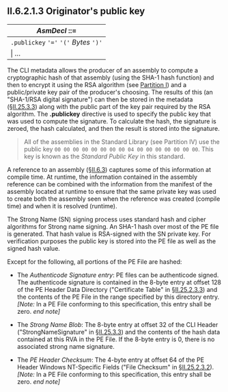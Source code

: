 ## II.6.2.1.3 Originator's public key

 | _AsmDecl_ ::=
 | ----
 | `.publickey` `'='` `'('` _Bytes_ `')'`
 | \| &hellip; 
 
The CLI metadata allows the producer of an assembly to compute a cryptographic hash of that assembly (using the SHA-1 hash function) and then to encrypt it using the RSA algorithm (see [Partition I](#todo-missing-hyperlink)) and a public/private key pair of the producer's choosing. The results of this (an "SHA-1/RSA digital signature") can then be stored in the metadata (§[II.25.3.3](ii.25.3.3-cli-header.md)) along with the public part of the key pair required by the RSA algorithm. The **.publickey** directive is used to specify the public key that was used to compute the signature. To calculate the hash, the signature is zeroed, the hash calculated, and then the result is stored into the signature.

> All of the assemblies in the Standard Library (see Partition IV) use the public key `00 00 00 00 00 00 00 00 04 00 00 00 00 00 00 00`. This key is known as the *Standard Public Key* in this standard.

A reference to an assembly (§[II.6.3](ii.6.3-referencing-assemblies.md)) captures some of this information at compile time. At runtime, the information contained in the assembly reference can be combined with the information from the manifest of the assembly located at runtime to ensure that the same private key was used to create both the assembly seen when the reference was created (compile time) and when it is resolved (runtime).

The Strong Name (SN) signing process uses standard hash and cipher algorithms for Strong name signing. An SHA-1 hash over most of the PE file is generated. That hash value is RSA-signed with the SN private key. For verification purposes the public key is stored into the PE file as well as the signed hash value.

Except for the following, all portions of the PE File are hashed:

 * The *Authenticode Signature entry*: PE files can be authenticode signed. The authenticode signature is contained in the 8-byte entry at offset 128 of the PE Header Data Directory ("Certificate Table" in §[II.25.2.3.3](ii.25.2.3.3-pe-header-data-directories.md)) and the contents of the PE File in the range specified by this directory entry. _[Note:_ In a PE File conforming to this specification, this entry shall be zero. _end note]_

 * The *Strong Name Blob*: The 8-byte entry at offset 32 of the CLI Header ("StrongNameSignature" in §[II.25.3.3](ii.25.3.3-cli-header.md)) and the contents of the hash data contained at this RVA in the PE File. If the 8-byte entry is 0, there is no associated strong name signature.

 * The *PE Header Checksum*: The 4-byte entry at offset 64 of the PE Header Windows NT-Specific Fields ("File Checksum" in §[II.25.2.3.2](ii.25.2.3.2-pe-header-windows-nt-specific-fields.md)). _[Note:_ In a PE File conforming to this specification, this entry shall be zero. _end note]_
